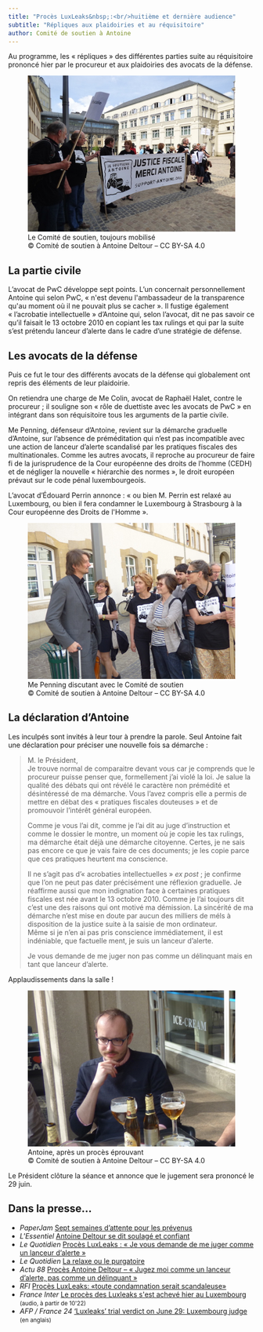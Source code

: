```yaml
---
title: "Procès LuxLeaks&nbsp;:<br/>huitième et dernière audience"
subtitle: "Répliques aux plaidoiries et au réquisitoire"
author: Comité de soutien à Antoine
---
```


Au programme, les «&nbsp;répliques&nbsp;» des différentes parties suite au réquisitoire prononcé hier par le procureur et aux plaidoiries des avocats de la défense.

<figure>
  <img src="/images/news/2016-05-11-merci-antoine.jpg" alt="Des membres du Comité de soutien derrière une banderole « Justice Fiscale, Merci Antoine »"/>
  <figcaption>Le Comité de soutien, toujours mobilisé<br/>&copy; Comité de soutien à Antoine Deltour – CC BY-SA 4.0</figcaption>
</figure>

## La partie civile

L’avocat de PwC développe sept points. L’un concernait personnellement Antoine qui selon PwC, «&nbsp;n'est devenu l'ambassadeur de la transparence qu'au moment où il ne pouvait plus se cacher&nbsp;». Il fustige également  «&nbsp;l’acrobatie intellectuelle&nbsp;» d’Antoine qui, selon l’avocat, dit ne pas savoir ce qu’il faisait le 13 octobre 2010 en copiant les tax rulings et qui par la suite s’est prétendu lanceur d’alerte dans le cadre d’une stratégie de défense.

## Les avocats de la défense

Puis ce fut le tour des différents avocats de la défense qui globalement ont repris des éléments de leur plaidoirie.

On retiendra une charge de Me Colin, avocat de Raphaël Halet, contre le procureur&nbsp;; il souligne son «&nbsp;rôle de duettiste avec les avocats de PwC&nbsp;» en intégrant dans son réquisitoire tous les arguments de la partie civile.

Me Penning, défenseur d’Antoine, revient sur la démarche graduelle d’Antoine, sur l’absence de préméditation qui n’est pas incompatible avec une action de lanceur d’alerte scandalisé par les pratiques fiscales des multinationales. Comme les autres avocats, il reproche au procureur de faire fi de la jurisprudence de la Cour européenne des droits de l’homme (CEDH) et de négliger la nouvelle «&nbsp;hiérarchie des normes&nbsp;», le droit européen prévaut sur le code pénal luxembourgeois.

L’avocat d’Édouard Perrin annonce&nbsp;: «&nbsp;ou bien M. Perrin est relaxé au Luxembourg, ou bien il fera condamner le Luxembourg à Strasbourg à la Cour européenne des Droits de l'Homme&nbsp;».

<figure>
  <img src="/images/news/2016-05-11-penning.jpg" alt="Me Philippe Penning, discutant avec des membres du Comité de soutien à la sortie de l'audience."/>
  <figcaption>Me Penning discutant avec le Comité de soutien<br/>&copy; Comité de soutien à Antoine Deltour – CC BY-SA 4.0</figcaption>
</figure>

## La déclaration d’Antoine

Les inculpés sont invités à leur tour à prendre la parole. Seul Antoine fait une déclaration pour préciser une nouvelle fois sa démarche&nbsp;:

> M. le Président,  
> Je trouve normal de comparaitre devant vous car je comprends que le procureur puisse penser que, formellement j’ai violé la loi. Je salue la qualité des débats qui ont révélé le caractère non prémédité et désintéressé de ma démarche. Vous l’avez compris elle a permis de mettre en débat des «&nbsp;pratiques fiscales douteuses&nbsp;» et de promouvoir l’intérêt général européen.
> 
> Comme je vous l’ai dit, comme je l’ai dit au juge d’instruction et comme le dossier le montre, un moment où je copie les tax rulings, ma démarche était déjà une démarche citoyenne. Certes, je ne sais pas encore ce que je vais faire de ces documents; je les copie parce que ces pratiques heurtent ma conscience.
> 
> Il ne s’agit pas d’«&nbsp;acrobaties intellectuelles&nbsp;» _ex post_&nbsp;; je confirme que l’on ne peut pas dater précisément une réflexion graduelle. Je réaffirme aussi que mon indignation face à certaines pratiques fiscales est née avant le 13 octobre 2010. Comme je l’ai toujours dit c’est une des raisons qui ont motivé ma démission. La sincérité de ma démarche n’est mise en doute par aucun des milliers de méls à disposition de la justice suite à la saisie de mon ordinateur.  
> Même si je n’en ai pas pris conscience immédiatement, il est indéniable, que factuelle ment, je suis un lanceur d’alerte.
>
> Je vous demande de me juger non pas comme un délinquant mais en tant que lanceur d’alerte.

Applaudissements dans la salle&nbsp;!

<figure>
  <img src="/images/news/2016-05-11-antoine.jpg" alt="Antoine Deltour buvant une bière en terrasse."/>
  <figcaption>Antoine, après un procès éprouvant<br/>&copy; Comité de soutien à Antoine Deltour – CC BY-SA 4.0</figcaption>
</figure>

Le Président clôture la séance et annonce que le jugement sera prononcé le 29 juin.

## Dans la presse…

- _PaperJam_ [Sept semaines d’attente pour les prévenus](http://paperjam.lu/news/sept-semaines-dattente-pour-les-prevenus-0)
- _L'Essentiel_ [Antoine Deltour se dit soulagé et confiant](http://www.lessentiel.lu/fr/luxembourg/story/Antoine-Deltour-se-dit-soulage-et-confiant-26024189)
- _Le Quotidien_ [Procès LuxLeaks : « Je vous demande de me juger comme un lanceur d’alerte »](http://www.lequotidien.lu/affaire-luxleaks/proces-luxleaks-je-vous-demande-de-me-juger-comme-un-lanceur-dalerte/)
- _Le Quotidien_ [La relaxe ou le purgatoire](http://www.lequotidien.lu/editoriaux/la-relaxe-ou-le-purgatoire/)
- _Actu 88_ [Procès Antoine Deltour – « Jugez moi comme un lanceur d’alerte, pas comme un délinquant »](http://www.actu88.fr/proces-antoine-deltour-jugez-moi-comme-un-lanceur-dalerte-pas-comme-un-delinquant/)
- _RFI_ [Procès LuxLeaks: «toute condamnation serait scandaleuse»](http://www.rfi.fr/europe/20160512-proces-luxleaks-deltour-luxembourg-perrin-lanceur-alerte-evasion-fiscale)
- _France Inter_ [Le procès des Luxleaks s'est achevé hier au Luxembourg](http://media.radiofrance-podcast.net/podcast09/12495-12.05.2016-ITEMA_20983376-0.mp3) <small>(audio, à partir de 10'22)</small>
- _AFP / France 24_ [‘Luxleaks’ trial verdict on June 29: Luxembourg judge](http://www.france24.com/en/20160511-luxleaks-trial-verdict-june-29-luxembourg-judge) <small>(en anglais)</small>

